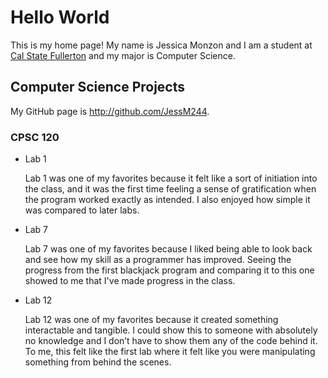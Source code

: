 # Hello World

This is my home page! My name is Jessica Monzon and I am a student at [Cal State Fullerton](http://www.fullerton.edu/) and my major is Computer Science.

## Computer Science Projects

My GitHub page is http://github.com/JessM244.

### CPSC 120

* Lab 1

    Lab 1 was one of my favorites because it felt like a sort of initiation into the class, and it was the first time feeling a sense of gratification when the program worked exactly as intended. I also enjoyed how simple it was compared to later labs. 

* Lab 7

    Lab 7 was one of my favorites because I liked being able to look back and see how my skill as a programmer has improved. Seeing the progress from the first blackjack program and comparing it to this one showed to me that I've made progress in the class. 

* Lab 12

    Lab 12 was one of my favorites because it created something interactable and tangible. I could show this to someone with absolutely no knowledge and I don’t have to show them any of the code behind it. To me, this felt like the first lab where it felt like you were manipulating something from behind the scenes. 